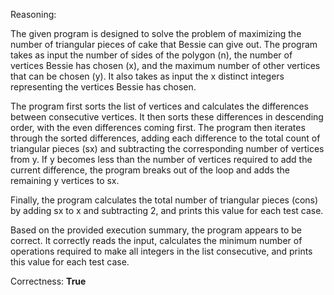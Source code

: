 Reasoning:

The given program is designed to solve the problem of maximizing the number of triangular pieces of cake that Bessie can give out. The program takes as input the number of sides of the polygon (n), the number of vertices Bessie has chosen (x), and the maximum number of other vertices that can be chosen (y). It also takes as input the x distinct integers representing the vertices Bessie has chosen.

The program first sorts the list of vertices and calculates the differences between consecutive vertices. It then sorts these differences in descending order, with the even differences coming first. The program then iterates through the sorted differences, adding each difference to the total count of triangular pieces (sx) and subtracting the corresponding number of vertices from y. If y becomes less than the number of vertices required to add the current difference, the program breaks out of the loop and adds the remaining y vertices to sx.

Finally, the program calculates the total number of triangular pieces (cons) by adding sx to x and subtracting 2, and prints this value for each test case.

Based on the provided execution summary, the program appears to be correct. It correctly reads the input, calculates the minimum number of operations required to make all integers in the list consecutive, and prints this value for each test case.

Correctness: **True**